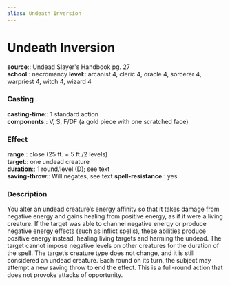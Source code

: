 ```yaml
---
alias: Undeath Inversion
---
```


# Undeath Inversion 

**source**:: Undead Slayer's Handbook pg. 27  
**school**:: necromancy
**level**:: arcanist 4, cleric 4, oracle 4, sorcerer 4, warpriest 4, witch 4, wizard 4

### Casting 

**casting-time**:: 1 standard action  
**components**:: V, S, F/DF (a gold piece with one scratched face)

### Effect 

**range**:: close (25 ft. + 5 ft./2 levels)  
**target**:: one undead creature  
**duration**:: 1 round/level (D); see text  
**saving-throw**:: Will negates, see text
**spell-resistance**:: yes

### Description 

You alter an undead creature’s energy affinity so that it takes damage from negative energy and gains healing from positive energy, as if it were a living creature. If the target was able to channel negative energy or produce negative energy effects (such as inflict spells), these abilities produce positive energy instead, healing living targets and harming the undead. The target cannot impose negative levels on other creatures for the duration of the spell. The target’s creature type does not change, and it is still considered an undead creature. Each round on its turn, the subject may attempt a new saving throw to end the effect. This is a full-round action that does not provoke attacks of opportunity.
